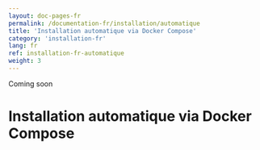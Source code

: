 ```yaml
---
layout: doc-pages-fr
permalink: /documentation-fr/installation/automatique
title: 'Installation automatique via Docker Compose'
category: 'installation-fr'
lang: fr
ref: installation-fr-automatique
weight: 3
---
```


<span class="label label-info">Coming soon</span>

# Installation automatique via Docker Compose
